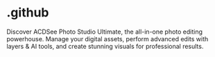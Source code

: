 # .github
Discover ACDSee Photo Studio Ultimate, the all-in-one photo editing powerhouse. Manage your digital assets, perform advanced edits with layers &amp; AI tools, and create stunning visuals for professional results.

